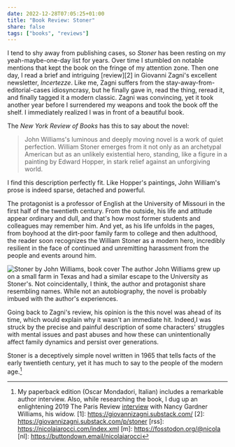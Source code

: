 ```yaml
---
date: 2022-12-28T07:05:25+01:00
title: "Book Review: Stoner"
share: false
tags: ["books", "reviews"]
---
```

I tend to shy away from publishing cases, so *Stoner* has been resting on my
yeah-maybe-one-day list for years. Over time I stumbled on notable mentions
that kept the book on the fringe of my attention zone. Then one day, I read a
brief and intriguing [review][2] in Giovanni Zagni's excellent newsletter,
*Incertezze*. Like me, Zagni suffers from the stay-away-from-editorial-cases
idiosyncrasy, but he finally gave in, read the thing, reread it, and finally
tagged it a modern classic. Zagni was convincing, yet it took another year
before I surrendered my weapons and took the book off the shelf. I immediately
realized I was in front of a beautiful book. 

The *New York Review of Books* has this to say about the novel: 

> John Williams's luminous and deeply moving novel is a work of quiet
> perfection. William Stoner emerges from it not only as an archetypal American
> but as an unlikely existential hero, standing, like a figure in a painting by
> Edward Hopper, in stark relief against an unforgiving world.

I find this description perfectly fit. Like Hopper's paintings, John William's
prose is indeed sparse, detached and powerful. 

The protagonist is a professor of English at the University of Missouri in the
first half of the twentieth century. From the outside, his life and attitude
appear ordinary and dull, and that's how most former students and colleagues
may remember him. And yet, as his life unfolds in the pages, from boyhood at
the dirt-poor family farm to college and then adulthood,  the reader soon
recognizes the William Stoner as a modern hero, incredibly resilient in the
face of continued and unremitting harassment from the people and events around
him.

![Stoner by John Williams, book cover](/images/stoner-book-cover.jpg#right)
The author John Williams grew up on a small farm in Texas and had a similar
escape to the University as Stoner's. Not coincidentally, I think, the author
and protagonist share resembling names. While not an autobiography, the novel
is probably imbued with the author's experiences. 

Going back to Zagni's review, his opinion is the this novel was ahead of its
time, which would explain why it wasn't an immediate hit. Indeed,I was struck
by the precise and painful description of some characters' struggles with
mental issues and past abuses and how these can unintentionally affect family
dynamics and persist over generations. 

Stoner is a deceptively simple novel written in 1965 that tells facts of the
early twentieth century, yet it has much to say to the people of the modern
age.[^3]



 [^3]: My paperback edition (Oscar Mondadori, Italian) includes a remarkable author interview. Also, while researching the book, I dug up an enlightening 2019 The Paris Review [interview](https://www.theparisreview.org/blog/2019/02/20/mrs-stoner-speaks-an-interview-with-nancy-gardner-williams/) with Nancy Gardner Williams, his widow.
 [1]: https://giovannizagni.substack.com/
 [2]: https://giovannizagni.substack.com/p/stoner
 [rss]: https://nicolaiarocci.com/index.xml
 [m]: https://fosstodon.org/@nicola
 [nl]: https://buttondown.email/nicolaiarocci
